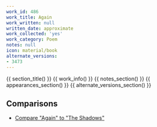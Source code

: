 ```yaml
---
work_id: 486
work_title: Again
work_written: null
written_date: approximate
work_collected: 'yes'
work_category: Poem
notes: null
icon: material/book
alternate_versions:
- 3473
---
```


{{ section_title() }}
{{ work_info() }}
{{ notes_section() }}
{{ appearances_section() }}
{{ alternate_versions_section() }}
## Comparisons
- [Compare "Again" to "The Shadows"](https://bukowski.net/comparisons/again.php)